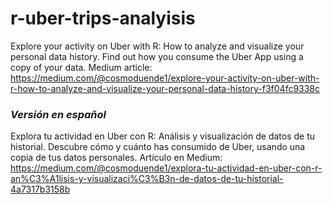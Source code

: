 # r-uber-trips-analyisis
Explore your activity on Uber with R: How to analyze and visualize your personal data history. Find out how you consume the Uber App using a copy of your data. Medium article: https://medium.com/@cosmoduende1/explore-your-activity-on-uber-with-r-how-to-analyze-and-visualize-your-personal-data-history-f3f04fc9338c

### *Versión en español*
Explora tu actividad en Uber con R: Análisis y visualización de datos de tu historial. Descubre cómo y cuánto has consumido de Uber, usando una copia de tus datos personales. Artículo en Medium: https://medium.com/@cosmoduende1/explora-tu-actividad-en-uber-con-r-an%C3%A1lisis-y-visualizaci%C3%B3n-de-datos-de-tu-historial-4a7317b3158b
